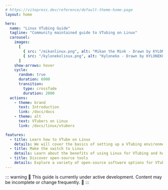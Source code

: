 ```yaml
---
# https://vitepress.dev/reference/default-theme-home-page
layout: home

hero:
  name: "Linux VTubing Guide"
  tagline: "Community maintained guide to VTubing on Linux"
  carousel:
    images:
      [
        { src: "/mikanlinux.png", alt: "Mikan the Mink - Drawn by KYLONEKO" },
        { src: "/kylonekolinux.png", alt: "Kyloneko - Drawn by KYLONEKO" },
      ]
    show-arrows: hover
    cycle:
      random: true
      duration: 6000
      transition:
        type: crossfade
        duration: 2000
  actions:
    - theme: brand
      text: Introduction
      link: /docs/docs
    - theme: alt
      text: VTubers on Linux
      link: /docs/linux/vtubers

features:
  - title: Learn how to VTube on Linux
    details: We will cover the basics of setting up a VTubing environment on Linux, including software recommendations and configuration tips.
  - title: Make the switch to Linux
    details: Learn about the benefits of using Linux for VTubing and how to transition your existing setup.
  - title: Discover open-source tools
    details: Explore a variety of open-source software options for VTubing, from 2D to 3D applications.
---
```


::: warning
🚧 This guide is currently under active development. Content may be incomplete or change frequently. 🚧 :::
